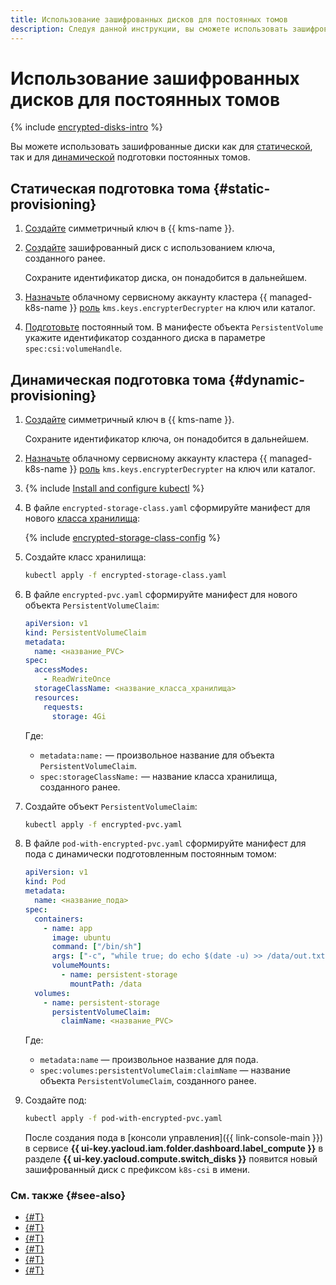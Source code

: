 ```yaml
---
title: Использование зашифрованных дисков для постоянных томов
description: Следуя данной инструкции, вы сможете использовать зашифрованные диски для постоянных томов.
---
```


# Использование зашифрованных дисков для постоянных томов

{% include [encrypted-disks-intro](../../../_includes/managed-kubernetes/encrypted-disks-intro.md) %}

Вы можете использовать зашифрованные диски как для [статической](#static-provisioning), так и для [динамической](#dynamic-provisioning) подготовки постоянных томов.

## Статическая подготовка тома {#static-provisioning}

1. [Создайте](../../../kms/operations/key.md) симметричный ключ в {{ kms-name }}.
1. [Создайте](../../../compute/operations/disk-create/empty.md) зашифрованный диск с использованием ключа, созданного ранее.

    Сохраните идентификатор диска, он понадобится в дальнейшем.
1. [Назначьте](../../../iam/operations/roles/grant.md) облачному сервисному аккаунту кластера {{ managed-k8s-name }} [роль](../../../kms/security/index.md#kms-keys-encrypterDecrypter) `kms.keys.encrypterDecrypter` на ключ или каталог.
1. [Подготовьте](static-create-pv.md) постоянный том. В манифесте объекта `PersistentVolume` укажите идентификатор созданного диска в параметре `spec:csi:volumeHandle`.

## Динамическая подготовка тома {#dynamic-provisioning}

1. [Создайте](../../../kms/operations/key.md) симметричный ключ в {{ kms-name }}.

    Сохраните идентификатор ключа, он понадобится в дальнейшем.
1. [Назначьте](../../../iam/operations/roles/grant.md) облачному сервисному аккаунту кластера {{ managed-k8s-name }} [роль](../../../kms/security/index.md#kms-keys-encrypterDecrypter) `kms.keys.encrypterDecrypter` на ключ или каталог.
1. {% include [Install and configure kubectl](../../../_includes/managed-kubernetes/kubectl-install.md) %}
1. В файле `encrypted-storage-class.yaml` сформируйте манифест для нового [класса хранилища](manage-storage-class.md):

    {% include [encrypted-storage-class-config](../../../_includes/managed-kubernetes/encrypted-storage-class-config.md) %}

1. Создайте класс хранилища:

    ```bash
    kubectl apply -f encrypted-storage-class.yaml
    ```

1. В файле `encrypted-pvc.yaml` сформируйте манифест для нового объекта `PersistentVolumeClaim`:

    ```yaml
    apiVersion: v1
    kind: PersistentVolumeClaim
    metadata:
      name: <название_PVC>
    spec:
      accessModes:
        - ReadWriteOnce
      storageClassName: <название_класса_хранилища>
      resources:
        requests:
          storage: 4Gi
    ```

    Где:
    * `metadata:name:` — произвольное название для объекта `PersistentVolumeClaim`.
    * `spec:storageClassName:` — название класса хранилища, созданного ранее.

1. Создайте объект `PersistentVolumeClaim`:

    ```bash
    kubectl apply -f encrypted-pvc.yaml
    ```

1. В файле `pod-with-encrypted-pvc.yaml` сформируйте манифест для пода с динамически подготовленным постоянным томом:

    ```yaml
    apiVersion: v1
    kind: Pod
    metadata:
      name: <название_пода>
    spec:
      containers:
        - name: app
          image: ubuntu
          command: ["/bin/sh"]
          args: ["-c", "while true; do echo $(date -u) >> /data/out.txt; sleep 5; done"]
          volumeMounts:
            - name: persistent-storage
              mountPath: /data
      volumes:
        - name: persistent-storage
          persistentVolumeClaim:
            claimName: <название_PVC>
    ```

    Где:
    * `metadata:name` — произвольное название для пода.
    * `spec:volumes:persistentVolumeClaim:claimName` — название объекта `PersistentVolumeClaim`, созданного ранее.

1. Создайте под:

    ```bash
    kubectl apply -f pod-with-encrypted-pvc.yaml
    ```

    После создания пода в [консоли управления]({{ link-console-main }}) в сервисе **{{ ui-key.yacloud.iam.folder.dashboard.label_compute }}** в разделе **{{ ui-key.yacloud.compute.switch_disks }}** появится новый зашифрованный диск с префиксом `k8s-csi` в имени.

### См. также {#see-also}

* [{#T}](../../concepts/volume.md)
* [{#T}](../../concepts/encryption.md) 
* [{#T}](../../../compute/concepts/encryption.md)
* [{#T}](./dynamic-create-pv.md)
* [{#T}](./static-create-pv.md)
* [{#T}](./manage-storage-class.md)